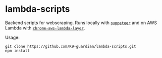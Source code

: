 # lambda-scripts
Backend scripts for webscraping. Runs locally with [`puppeteer`](https://www.npmjs.com/package/puppeteer) and on AWS Lambda with [`chrome-aws-lambda-layer`](https://github.com/shelfio/chrome-aws-lambda-layer).

Usage:
```
git clone https://github.com/K9-guardian/lambda-scripts.git
npm install
```
